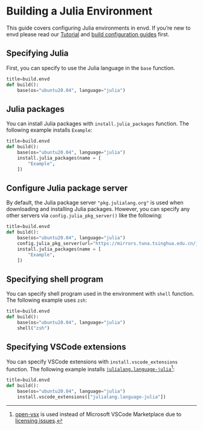 # Building a Julia Environment

This guide covers configuring Julia environments in envd. If you’re new to envd please read our [Tutorial](/guide/getting-started) and [build configuration guides](/guide/build-envd) first.

## Specifying Julia

First, you can specify to use the Julia language in the `base` function.

```python 
title=build.envd
def build():
    base(os="ubuntu20.04", language="julia")
```

## Julia packages

You can install Julia packages with `install.julia_packages` function. The following example installs `Example`:

```python 
title=build.envd
def build():
    base(os="ubuntu20.04", language="julia")
    install.julia_packages(name = [
        "Example",
    ])
```

## Configure Julia package server

By default, the Julia package server `"pkg.julialang.org"` is used when downloading and installing Julia packages. However, you can specify any other servers via `config.julia_pkg_server()` like the following:

```python 
title=build.envd
def build():
    base(os="ubuntu20.04", language="julia")
    config.julia_pkg_server(url="https://mirrors.tuna.tsinghua.edu.cn/julia")
    install.julia_packages(name = [
        "Example",
    ])
```

## Specifying shell program

You can specify shell program used in the environment with `shell` function. The following example uses `zsh`:

```python 
title=build.envd
def build():
    base(os="ubuntu20.04", language="julia")
    shell("zsh")
```

## Specifying VSCode extensions

You can specify VSCode extensions with `install.vscode_extensions` function. The following example installs [`julialang.language-julia`](https://open-vsx.org/extension/julialang/language-julia)[^1]:

```python 
title=build.envd
def build():
    base(os="ubuntu20.04", language="julia")
    install.vscode_extensions(["julialang.language-julia"])
```

[^1]: [open-vsx](https://open-vsx.org/) is used instead of Microsoft VSCode Marketplace due to [licensing issues](https://github.com/tensorchord/envd/issues/160).
